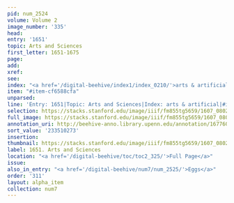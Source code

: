 ```yaml
---
pid: num_2524
volume: Volume 2
image_number: '335'
head:
entry: '1651'
topic: Arts and Sciences
first_letter: 1651-1675
page:
add:
xref:
see:
index: "<a href='/digital-beehive/index1/index_0210/'>arts & artificial</a>"
item: "#item-cf6588cfa"
unparsed:
line: 'Entry: 1651|Topic: Arts and Sciences|Index: arts & artificial|#item-cf6588cfa'
selection: https://stacks.stanford.edu/image/iiif/fm855tg5659/1607_0802/392,273,2886,385/full/0/default.jpg
full_image: https://stacks.stanford.edu/image/iiif/fm855tg5659/1607_0802/full/full/0/default.jpg
annotation_uri: http://beehive-anno.library.upenn.edu/annotation/1677606420380
sort_value: '233510273'
insertion:
thumbnail: https://stacks.stanford.edu/image/iiif/fm855tg5659/1607_0802/392,273,600,180/250,/0/default.jpg
label: 1651. Arts and Sciences
location: "<a href='/digital-beehive/toc/toc2_325/'>Full Page</a>"
issue:
also_in_entry: "<a href='/digital-beehive/num7/num_2525/'>Eggs</a>"
order: '311'
layout: alpha_item
collection: num7
---
```

